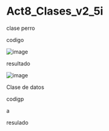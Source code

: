# Act8_Clases_v2_5i

clase perro

codigo

![image](https://github.com/user-attachments/assets/6468295a-0da7-4be5-ac48-becff2e91c16)

resultado

![image](https://github.com/user-attachments/assets/4a155529-3508-4e21-a586-00049be085a1)

Clase de datos

codigp

a

resulado

